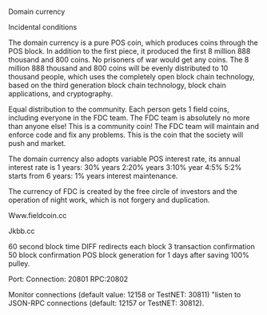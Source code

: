 Domain currency

Incidental conditions

The domain currency is a pure POS coin, which produces coins through the POS block. In addition to the first piece, it produced the first 8 million 888 thousand and 800 coins. No prisoners of war would get any coins. The 8 million 888 thousand and 800 coins will be evenly distributed to 10 thousand people, which uses the completely open block chain technology, based on the third generation block chain technology, block chain applications, and cryptography.

Equal distribution to the community. Each person gets 1 field coins, including everyone in the FDC team. The FDC team is absolutely no more than anyone else! This is a community coin! The FDC team will maintain and enforce code and fix any problems. This is the coin that the society will push and market.

The domain currency also adopts variable POS interest rate, its annual interest rate is 1 years: 30% years 2:20% years 3:10% year 4:5% 5:2% starts from 6 years: 1% years interest maintenance.

The currency of FDC is created by the free circle of investors and the operation of night work, which is not forgery and duplication.

Www.fieldcoin.cc

Jkbb.cc

60 second block time
DIFF redirects each block
3 transaction confirmation
50 block confirmation
POS block generation for 1 days after saving
100% pulley.

Port: Connection: 20801 RPC:20802

Monitor connections (default value: 12158 or TestNET: 30811) "listen to JSON-RPC connections (default: 12157 or TestNET: 30812).